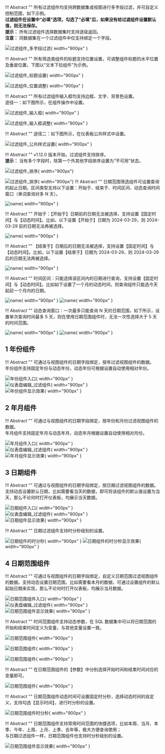 !!! Abstract ""
	所有过滤组件均支持跨数据集或视图进行多字段过滤，并可自定义控制范围，如下示例。   
	**过滤组件在设置中“必填”选项，勾选了“必填”后，如果没有给过滤组件设置默认值，则无法保存。**  
	**提示：** 所有过滤组件选择数据集时支持逐级返回。  
	**注意：** 同数据集在一个过滤组件中仅支持绑定一个字段。


![过滤组件_多字段过滤](../../img/dashboard_generation/过滤组件控制范围.png){ width="900px" }

!!! Abstract ""
	所有筛选类组件的标题支持位置设置，可调整组件标题的水平位置及垂直位置，下图以“文本下拉组件”为示例。

![过滤组件_标题设置](../../img/dashboard_generation/过滤组件设置标题.png){ width="900px" }

![过滤组件_位置调整](../../img/dashboard_generation/过滤组件_位置调整.png){ width="900px" }

!!! Abstract ""
	所有过滤组件输入框均支持边框、文字、背景色设置。  
	途径一：如下图所示，在组件操作中设置。

![过滤组件_输入框](../../img/dashboard_generation/过滤组件_输入框.png){ width="900px" }

![过滤组件_输入框调整](../../img/dashboard_generation/过滤组件_输入框调整.png){ width="900px" }

!!! Abstract ""
	途径二：如下图所示，在仪表板公共样式中设置。

![过滤组件_公共样式设置](../../img/dashboard_generation/过滤组件_公共样式设置.png){ width="900px" }

!!! Abstract ""
	v1.12.0 版本开始，过滤组件支持排序。  
	**提示：** 当有多个字段时，除第一个外其他字段排序设置为“不可用”状态。

![过滤组件_排序](../../img/dashboard_generation/过滤组件_排序.png){ width="900px"}

![过滤组件_排序](../../img/dashboard_generation/过滤组件_排序结果.png){ width="900px"}
!!! Abstract ""
	日期范围筛选组件可设置查询的起止日期。区间类型支持以下设置：开始于、结束于、时间区间、动态查询时间窗口（单词查询对多 N 天）。

![name](../../img/release_notes/1.6%20日期范围筛选组件可设置查询的起止日期1.png){ width="900px" }

!!! Abstract ""
	开始于：【开始于】日期前的日期无法被选择，支持设置【固定时间】与【动态时间】。比如，以下设置【开始于】日期为 2024-03-29，则 2024-03-29 前的日期无法再被选择。

![name](../../img/release_notes/1.6%20日期范围筛选组件可设置查询的起止日期3.png){ width="900px" }

!!! Abstract ""
	【结束于】日期后的日期无法被选择，支持设置【固定时间】与【动态时间】。比如，以下设置【结束于】日期为 2024-03-29，则 2024-03-29 后的日期无法再被选择。

![name](../../img/release_notes/1.6%20日期范围筛选组件可设置查询的起止日期5.png){ width="900px" }

!!! Abstract ""
	时间区间：只能选择该区间内的日期进行查询，支持设置【固定时间】与【动态时间】。比如如下设置了一个月的动态时间，则查询组件只能选今天起前一个月内的日期。

![name](../../img/release_notes/1.6%20日期范围筛选组件可设置查询的起止日期6.png){ width="900px" }
![name](../../img/release_notes/1.6%20日期范围筛选组件可设置查询的起止日期7.png){ width="900px" }

!!! Abstract ""
	动态查询窗口：一次最多只能查询 N 天的日期范围，如下所示，设置单次查询时间最多 5 天，则在使用日期范围组件时，无法一次性选择大于 5 天的时间范围。

![name](../../img/release_notes/1.6%20日期范围筛选组件可设置查询的起止日期8.png){ width="900px" }
![name](../../img/release_notes/1.6%20日期范围筛选组件可设置查询的起止日期9.png){ width="900px" }



## 1 年份组件

!!! Abstract ""
	可通过与视图组件的日期字段绑定，按年过滤视图组件的数据。  
	年份组件支持固定年份与动态年份，动态年份可根据设置自动使用相对年份。

![年份组件入口](../../img/dashboard_generation/年份组件入口.png){ width="900px" }  
![仪表盘编辑_过滤组件](../../img/dashboard_generation/年份组件.png){ width="900px" }  
![年份组件显示效果](../../img/dashboard_generation/年份组件显示效果.png){ width="900px" }

## 2 年月组件

!!! Abstract ""
	可通过与视图组件的日期字段绑定，按年份和月份过滤视图组件的数据。  
	年月组件支持固定年月与动态年月，动态年月根据设置自动使用相对月份。

![年月组件入口](../../img/dashboard_generation/年月组件入口.png){ width="900px" }  
![仪表盘编辑_过滤组件](../../img/dashboard_generation/年月组件.png){ width="900px" }  
![年月组件显示效果](../../img/dashboard_generation/年月组件显示效果.png){ width="900px" }

## 3 日期组件

!!! Abstract ""
	可通过与视图组件的日期字段绑定，按日期过滤视图组件的数据。支持动态设置默认日期，比如需要看当天的数据，即可将该组件的默认值设置为当天，那么不论何时打开仪表板，均展示当天数据。

![日期组件入口](../../img/dashboard_generation/日期组件入口.png){ width="900px" }  
![仪表盘编辑_过滤组件](../../img/dashboard_generation/日期组件.png){ width="900px" }  
![日期组件显示效果](../../img/dashboard_generation/日期组件显示效果.png){ width="900px" }

!!! Abstract ""
	日期过滤组件支持时分秒级别的设置。

![日期组件的时分秒](../../img/dashboard_generation/日期组件的时分秒.png){ width="900px" }
![日期组件的时分秒显示效果](../../img/dashboard_generation/日期组件的时分秒显示效果.png){ width="900px" }

## 4 日期范围组件

!!! Abstract ""
	可通过与视图组件的日期字段绑定，自定义日期范围过滤视图组件的数据。支持动态设置日期范围，比如需要看本月的数据，可通过设置组件的默认起始日期来实现，那么不论何时打开仪表板，均展示当月数据。

![日期范围组件入口](../../img/dashboard_generation/日期范围组件入口.png){ width="900px" }  
![仪表盘编辑_过滤组件](../../img/dashboard_generation/日期范围组件.png){ width="900px" }  
![日期范围组件显示效果](../../img/dashboard_generation/日期范围组件显示效果.png){ width="900px" }

!!! Abstract ""
	时间范围组件支持动态参数，在 SQL 数据集中可以将日期范围的开始和结束时间定义为变量，与其他变量设置一致。

![日期范围组件](../../img/dashboard_generation/日期范围组件动态参数.png){ width="900px" }

![日期范围组件](../../img/dashboard_generation/日期范围组件动态参数1.png){ width="900px" }

![日期范围组件](../../img/dashboard_generation/日期范围组件动态参数2.png){ width="900px" }

!!! Abstract ""
	在日期范围组件的【参数】中分别选择开始时间和结束时间对应的变量即可。

![日期范围组件](../../img/dashboard_generation/日期范围组件动态参数3.png){ width="900px" }

!!! Abstract ""
	日期范围组件动态时间可设置固定时分秒，选择动态时间的自定义，支持勾选【显示时间】，进行时分秒的设置。

![日期范围组件时分秒](../../img/dashboard_generation/日期范围组件时分秒.png){ width="900px" }

!!! Abstract ""
	日期范围组件支持常用时间范围的快捷选项，比如本周、当月、本季、今年、上周、上月、上季、去年等，极大方便查询使用；  
	与日期过滤组件一样，日期范围组件也支持时分秒级别的设置。

![日期范围组件显示效果](../../img/dashboard_generation/日期范围组件快捷查询.png){ width="900px" }

